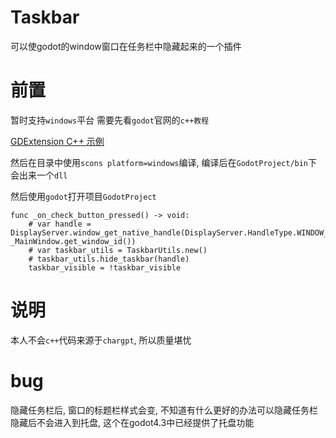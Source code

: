 # Taskbar
可以使godot的window窗口在任务栏中隐藏起来的一个插件

# 前置
暂时支持`windows`平台
需要先看`godot`官网的`c++教程`

[GDExtension C++ 示例](https://docs.godotengine.org/zh-cn/4.x/tutorials/scripting/gdextension/gdextension_cpp_example.html)

然后在目录中使用`scons platform=windows`编译, 编译后在`GodotProject/bin`下会出来一个`dll`

然后使用`godot`打开项目`GodotProject`

```gdscript
func _on_check_button_pressed() -> void:
	# var handle = DisplayServer.window_get_native_handle(DisplayServer.HandleType.WINDOW_HANDLE, _MainWindow.get_window_id())
	# var taskbar_utils = TaskbarUtils.new()
	# taskbar_utils.hide_taskbar(handle)
	taskbar_visible = !taskbar_visible

```

# 说明
本人不会`c++`代码来源于`chargpt`, 所以质量堪忧

# bug
隐藏任务栏后, 窗口的标题栏样式会变, 不知道有什么更好的办法可以隐藏任务栏
隐藏后不会进入到托盘, 这个在godot4.3中已经提供了托盘功能